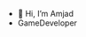 - 👋 Hi, I’m Amjad
- GameDeveloper
<!---
Amjad1210-MJ/Amjad1210-MJ is a ✨ special ✨ repository because its `README.md` (this file) appears on your GitHub profile.
You can click the Preview link to take a look at your changes.
--->
